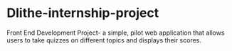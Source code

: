 # Dlithe-internship-project
Front End Development Project-  a simple, pilot web application that allows users to take quizzes on different topics and displays their scores.
